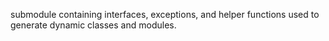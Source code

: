 submodule containing interfaces, exceptions, and helper functions used to generate dynamic classes and modules.
